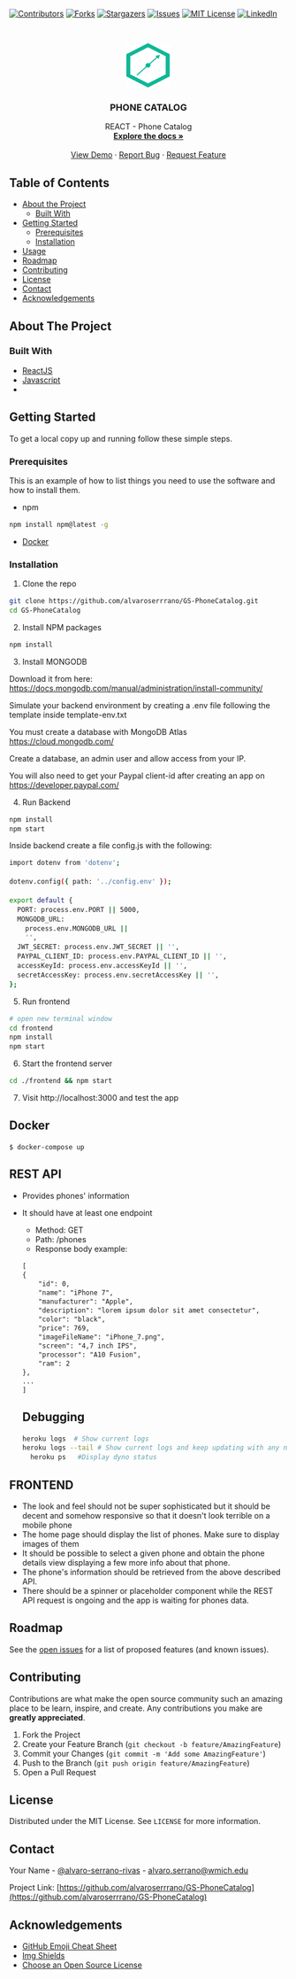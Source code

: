 [![Contributors][contributors-shield]][contributors-url]
[![Forks][forks-shield]][forks-url]
[![Stargazers][stars-shield]][stars-url]
[![Issues][issues-shield]][issues-url]
[![MIT License][license-shield]][license-url]
[![LinkedIn][linkedin-shield]][linkedin-url]

<!-- PROJECT LOGO -->
<br />
<p align="center">
  <a href="https://github.com/alvaroserrrano/GS-PhoneCatalog">
    <img src="./guidesmiths-logo.png" alt="Guidesmith" width="80" height="80">
  </a>

  <h3 align="center">PHONE CATALOG</h3>

  <p align="center">
    REACT - Phone Catalog
    <br />
    <a href="https://github.com/alvaroserrrano/GS-PhoneCatalog"><strong>Explore the docs »</strong></a>
    <br />
    <br />
    <a href="https://github.com/alvaroserrrano/GS-PhoneCatalog">View Demo</a>
    ·
    <a href="https://github.com/alvaroserrrano/GS-PhoneCatalog/issues">Report Bug</a>
    ·
    <a href="https://github.com/alvaroserrrano/GS-PhoneCatalog/issues">Request Feature</a>
  </p>
</p>

<!-- TABLE OF CONTENTS -->

## Table of Contents

- [About the Project](#about-the-project)
  - [Built With](#built-with)
- [Getting Started](#getting-started)
  - [Prerequisites](#prerequisites)
  - [Installation](#installation)
- [Usage](#usage)
- [Roadmap](#roadmap)
- [Contributing](#contributing)
- [License](#license)
- [Contact](#contact)
- [Acknowledgements](#acknowledgements)

<!-- ABOUT THE PROJECT -->

## About The Project

<!-- [![Product Name Screen Shot][product-screenshot]](https://example.com) -->

### Built With

- [ReactJS](https://reactjs.org)
- [Javascript]()
- []()

<!-- GETTING STARTED -->

## Getting Started

To get a local copy up and running follow these simple steps.

### Prerequisites

This is an example of how to list things you need to use the software and how to install them.

- npm

```sh
npm install npm@latest -g
```

- [Docker](https://docs.docker.com/install/)

### Installation

1. Clone the repo

```sh
git clone https://github.com/alvaroserrrano/GS-PhoneCatalog.git
cd GS-PhoneCatalog
```

2. Install NPM packages

```sh
npm install
```

3. Install MONGODB

Download it from here: https://docs.mongodb.com/manual/administration/install-community/

Simulate your backend environment by creating a .env file following the template inside template-env.txt

You must create a database with MongoDB Atlas https://cloud.mongodb.com/

Create a database, an admin user and allow access from your IP.

You will also need to get your Paypal client-id after creating an app on https://developer.paypal.com/

4. Run Backend

```sh
npm install
npm start
```

Inside backend create a file config.js with the following:

```sh
import dotenv from 'dotenv';

dotenv.config({ path: '../config.env' });

export default {
  PORT: process.env.PORT || 5000,
  MONGODB_URL:
    process.env.MONGODB_URL ||
    '',
  JWT_SECRET: process.env.JWT_SECRET || '',
  PAYPAL_CLIENT_ID: process.env.PAYPAL_CLIENT_ID || '',
  accessKeyId: process.env.accessKeyId || '',
  secretAccessKey: process.env.secretAccessKey || '',
};

```

5. Run frontend

```sh
# open new terminal window
cd frontend
npm install
npm start
```

6. Start the frontend server

```sh
cd ./frontend && npm start
```

7. Visit http://localhost:3000 and test the app

## Docker

```
$ docker-compose up
```

<!-- THE PROBLEM -->

## REST API

- Provides phones' information
- It should have at least one endpoint

  - Method: GET
  - Path: /phones
  - Response body example:

  ```
  [
  {
      "id": 0,
      "name": "iPhone 7",
      "manufacturer": "Apple",
      "description": "lorem ipsum dolor sit amet consectetur",
      "color": "black",
      "price": 769,
      "imageFileName": "iPhone_7.png",
      "screen": "4,7 inch IPS",
      "processor": "A10 Fusion",
      "ram": 2
  },
  ...
  ]
  ```

  ## Debugging

  ```sh
  heroku logs  # Show current logs
  heroku logs --tail # Show current logs and keep updating with any new results
    heroku ps   #Display dyno status
  ```

## FRONTEND

- The look and feel should not be super sophisticated but it should be decent and somehow responsive so that it doesn't look terrible on a mobile phone
- The home page should display the list of phones. Make sure to display images of them
- It should be possible to select a given phone and obtain the phone details view displaying a few more info about that phone.
- The phone's information should be retrieved from the above described API.
- There should be a spinner or placeholder component while the REST API request is ongoing and the app is waiting for phones data.

## Roadmap

See the [open issues](https://github.com/alvaroserrrano/GS-PhoneCatalog/issues) for a list of proposed features (and known issues).

<!-- CONTRIBUTING -->

## Contributing

Contributions are what make the open source community such an amazing place to be learn, inspire, and create. Any contributions you make are **greatly appreciated**.

1. Fork the Project
2. Create your Feature Branch (`git checkout -b feature/AmazingFeature`)
3. Commit your Changes (`git commit -m 'Add some AmazingFeature'`)
4. Push to the Branch (`git push origin feature/AmazingFeature`)
5. Open a Pull Request

<!-- LICENSE -->

## License

Distributed under the MIT License. See `LICENSE` for more information.

<!-- CONTACT -->

## Contact

Your Name - [@alvaro-serrano-rivas](https://linkedin.com/alvaro-serrano-rivas) - alvaro.serrano@wmich.edu

Project Link: [https://github.com/alvaroserrrano/GS-PhoneCatalog](https://github.com/alvaroserrrano/GS-PhoneCatalog)

<!-- ACKNOWLEDGEMENTS -->

## Acknowledgements

- [GitHub Emoji Cheat Sheet](https://www.webpagefx.com/tools/emoji-cheat-sheet)
- [Img Shields](https://shields.io)
- [Choose an Open Source License](https://choosealicense.com)

<!-- MARKDOWN LINKS & IMAGES -->
<!-- https://www.markdownguide.org/basic-syntax/#reference-style-links -->

[contributors-shield]: https://img.shields.io/github/contributors/alvaroserrrano/repo.svg?style=flat-square
[contributors-url]: https://github.com/alvaroserrrano/repo/graphs/contributors
[forks-shield]: https://img.shields.io/github/forks/alvaroserrrano/repo.svg?style=flat-square
[forks-url]: https://github.com/alvaroserrrano/repo/network/members
[stars-shield]: https://img.shields.io/github/stars/alvaroserrrano/repo.svg?style=flat-square
[stars-url]: https://github.com/alvaroserrrano/repo/stargazers
[issues-shield]: https://img.shields.io/github/issues/alvaroserrrano/repo.svg?style=flat-square
[issues-url]: https://github.com/alvaroserrrano/repo/issues
[license-shield]: https://img.shields.io/github/license/alvaroserrrano/repo.svg?style=flat-square
[license-url]: https://github.com/alvaroserrrano/repo/blob/master/LICENSE.txt
[linkedin-shield]: https://img.shields.io/badge/-LinkedIn-black.svg?style=flat-square&logo=linkedin&colorB=555
[linkedin-url]: https://linkedin.com/in/alvaroserrano
